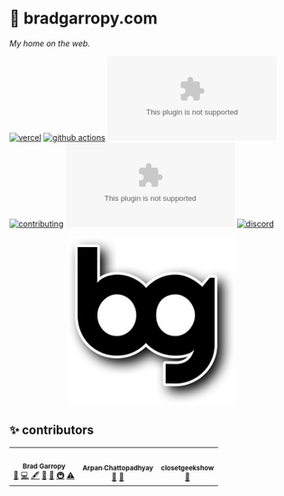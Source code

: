 # 🏡 bradgarropy.com

_My home on the web._

[![vercel][vercel-badge]][vercel]
[![github actions][github-actions-badge]][github-actions]
[![codecov][codecov-badge]][codecov]
[![contributing][contributing-badge]][contributing]
[![contributors][contributors-badge]][contributors]
[![discord][discord-badge]][discord]

<p align="center">
    <a href="https://bradgarropy.com">
        <img alt="bg" src="/public/bg-shadow.png" width="300">
    </a>
</p>

## ✨ contributors

<!-- ALL-CONTRIBUTORS-LIST:START - Do not remove or modify this section -->
<!-- prettier-ignore-start -->
<!-- markdownlint-disable -->
<table>
  <tbody>
    <tr>
      <td align="center"><a href="https://bradgarropy.com"><img src="https://avatars.githubusercontent.com/u/11336745?v=4?s=100" width="100px;" alt=""/><br /><sub><b>Brad Garropy</b></sub></a><br /><a href="#blog-bradgarropy" title="Blogposts">📝</a> <a href="https://github.com/bradgarropy/bradgarropy.com/commits?author=bradgarropy" title="Code">💻</a> <a href="#content-bradgarropy" title="Content">🖋</a> <a href="#design-bradgarropy" title="Design">🎨</a> <a href="https://github.com/bradgarropy/bradgarropy.com/commits?author=bradgarropy" title="Documentation">📖</a> <a href="#infra-bradgarropy" title="Infrastructure (Hosting, Build-Tools, etc)">🚇</a> <a href="https://github.com/bradgarropy/bradgarropy.com/commits?author=bradgarropy" title="Tests">⚠️</a></td>
      <td align="center"><a href="https://github.com/sleepyArpan"><img src="https://avatars.githubusercontent.com/u/50901152?v=4?s=100" width="100px;" alt=""/><br /><sub><b>Arpan Chattopadhyay</b></sub></a><br /><a href="#blog-sleepyArpan" title="Blogposts">📝</a> <a href="https://github.com/bradgarropy/bradgarropy.com/issues?q=author%3AsleepyArpan" title="Bug reports">🐛</a></td>
      <td align="center"><a href="https://github.com/closetgeekshow"><img src="https://avatars.githubusercontent.com/u/991289?v=4?s=100" width="100px;" alt=""/><br /><sub><b>closetgeekshow</b></sub></a><br /><a href="https://github.com/bradgarropy/bradgarropy.com/issues?q=author%3Aclosetgeekshow" title="Bug reports">🐛</a></td>
    </tr>
  </tbody>
</table>

<!-- markdownlint-restore -->
<!-- prettier-ignore-end -->

<!-- ALL-CONTRIBUTORS-LIST:END -->

[vercel]: https://vercel.com/bradgarropy/bradgarropy
[vercel-badge]: https://img.shields.io/github/deployments/bradgarropy/bradgarropy.com/production?label=vercel&style=flat-square
[github-actions]: https://github.com/bradgarropy/bradgarropy.com/actions
[github-actions-badge]: https://img.shields.io/github/workflow/status/bradgarropy/bradgarropy.com/%F0%9F%A7%AA%20test?style=flat-square
[codecov]: https://app.codecov.io/gh/bradgarropy/bradgarropy.com
[codecov-badge]: https://img.shields.io/codecov/c/github/bradgarropy/bradgarropy.com?style=flat-square
[contributing]: https://github.com/bradgarropy/bradgarropy.com/blob/master/contributing.md
[contributing-badge]: https://img.shields.io/badge/PRs-welcome-success?style=flat-square
[contributors]: #-Contributors
[contributors-badge]: https://img.shields.io/github/all-contributors/bradgarropy/bradgarropy.com?style=flat-square
[discord]: https://bradgarropy.com/discord
[discord-badge]: https://img.shields.io/discord/748196643140010015?style=flat-square
